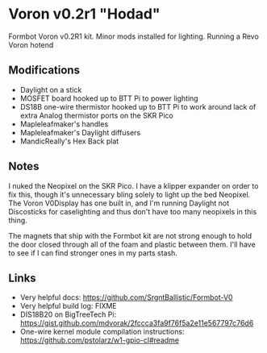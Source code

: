 # Voron v0.2r1 "Hodad"

Formbot Voron v0.2R1 kit.
Minor mods installed for lighting.
Running a Revo Voron hotend

## Modifications

* Daylight on a stick
* MOSFET board hooked up to BTT Pi to power lighting
* DS18B one-wire thermistor hooked up to BTT Pi to work around lack of extra Analog thermistor ports on the SKR Pico
* Mapleleafmaker's handles
* Mapleleafmaker's Daylight diffusers
* MandicReally's Hex Back plat

## Notes

I nuked the Neopixel on the SKR Pico. I have a klipper expander on order to fix this, though it's unnecessary bling solely to light up the bed Neopixel. The Voron V0Display has one built in, and I'm running Daylight not Discosticks for caselighting and thus don't have too many neopixels in this thing.

The magnets that ship with the Formbot kit are not strong enough to hold the door closed through all of the foam and plastic between them. I'll have to see if I can find stronger ones in my parts stash.

## Links

* Very helpful docs: https://github.com/SrgntBallistic/Formbot-V0
* Very helpful build log: FIXME
* DIS18B20 on BigTreeTech Pi: https://gist.github.com/mdvorak/2fccca3fa9f76f5a2e11e567797c76d6
* One-wire kernel module compilation instructions: https://github.com/pstolarz/w1-gpio-cl#readme
